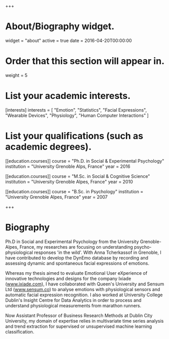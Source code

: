 +++
# About/Biography widget.
widget = "about"
active = true
date = 2016-04-20T00:00:00

# Order that this section will appear in.
weight = 5

# List your academic interests.
[interests]
interests = [
    "Emotion",
    "Statistics",
    "Facial Expressions",
    "Wearable Devices",
    "Physiology",
    "Human Computer Interactions"
  ]

# List your qualifications (such as academic degrees).
[[education.courses]]
  course = "Ph.D. in Social & Experimental Psychology"
  institution = "University Grenoble Alps, France"
  year = 2016

[[education.courses]]
  course = "M.Sc. in Social & Cognitive Science"
  institution = "University Grenoble Alpes, France"
  year = 2010

[[education.courses]]
  course = "B.Sc. in Psychology"
  institution = "University Grenoble Alpes, France"
  year = 2007
 
+++

# Biography

Ph.D in Social and Experimental Psychology from the University Grenoble-Alpes, France, my researches are focusing on understanding psycho-physiological responses 'in the wild'. With Anna Tcherkassof in Grenoble, I have contributed to develop the DynEmo database by recording and assessing dynamic and spontaneous facial expressions of emotions. 

Whereas my thesis aimed to evaluate Emotional User eXperience of innovative technologies and designs for the company Ixiade (www.ixiade.com), I have collaborated with Queen's University and Sensum Ltd (www.sensum.co) to analyse emotions with physiological sensors and automatic facial expression recognition. I also worked at University College Dublin's Insight Centre for Data Analytics in order to process and understand physiological measurements from marathon runners.

Now Assistant Professor of Business Research Methods at Dublin City University, my domain of expertise relies in multivariate time series analysis and trend extraction for supervised or unsupervised machine learning classification. 
